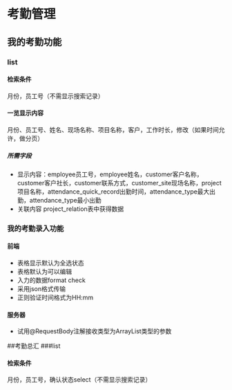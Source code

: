 # 考勤管理
## 我的考勤功能

### list
#### 检索条件
月份，员工号（不需显示搜索记录）

#### 一览显示内容 
月份、员工号、姓名、现场名称、项目名称，客户，工作时长，修改（如果时间允许，做分页）

##### 所需字段
* 显示内容：employee员工号，employee姓名，customer客户名称，customer客户社长，customer联系方式，customer_site现场名称，project项目名称，attendance_quick_record出勤时间，attendance_type最大出勤，attendance_type最小出勤
* 关联内容  project_relation表中获得数据


### 我的考勤录入功能
#### 前端
* 表格显示默认为全选状态
* 表格默认为可以编辑
* 入力的数据format check
* 采用json格式传输
* 正则验证时间格式为HH:mm
#### 服务器
* 试用@RequestBody注解接收类型为ArrayList类型的参数


##考勤总汇
###list
#### 检索条件
月份，员工号，确认状态select（不需显示搜索记录）




 
